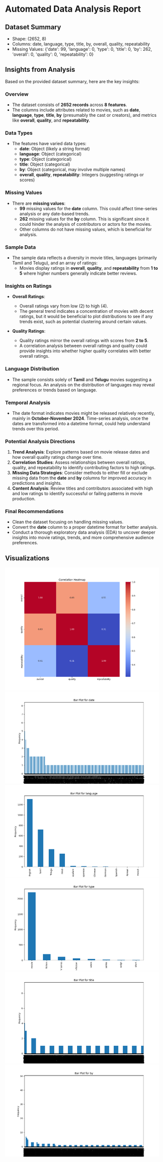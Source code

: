 # Automated Data Analysis Report

## Dataset Summary
- Shape: (2652, 8)
- Columns: date, language, type, title, by, overall, quality, repeatability
- Missing Values: {'date': 99, 'language': 0, 'type': 0, 'title': 0, 'by': 262, 'overall': 0, 'quality': 0, 'repeatability': 0}

## Insights from Analysis
Based on the provided dataset summary, here are the key insights:

### Overview
- The dataset consists of **2652 records** across **8 features**.
- The columns include attributes related to movies, such as **date**, **language**, **type**, **title**, **by** (presumably the cast or creators), and metrics like **overall**, **quality**, and **repeatability**.

### Data Types
- The features have varied data types:
  - **date**: Object (likely a string format)
  - **language**: Object (categorical)
  - **type**: Object (categorical)
  - **title**: Object (categorical)
  - **by**: Object (categorical, may involve multiple names)
  - **overall**, **quality**, **repeatability**: Integers (suggesting ratings or scores)

### Missing Values
- There are **missing values**:
  - **99** missing values for the **date** column. This could affect time-series analysis or any date-based trends.
  - **262** missing values for the **by** column. This is significant since it could hinder the analysis of contributors or actors for the movies.
  - Other columns do not have missing values, which is beneficial for analysis.

### Sample Data
- The sample data reflects a diversity in movie titles, languages (primarily Tamil and Telugu), and an array of ratings:
  - Movies display ratings in **overall**, **quality**, and **repeatability** from **1 to 5** where higher numbers generally indicate better reviews.

### Insights on Ratings
- **Overall Ratings**:
  - Overall ratings vary from low (2) to high (4).
  - The general trend indicates a concentration of movies with decent ratings, but it would be beneficial to plot distributions to see if any trends exist, such as potential clustering around certain values.
  
- **Quality Ratings**:
  - Quality ratings mirror the overall ratings with scores from **2 to 5**.
  - A correlation analysis between overall ratings and quality could provide insights into whether higher quality correlates with better overall ratings.

### Language Distribution
- The sample consists solely of **Tamil** and **Telugu** movies suggesting a regional focus. An analysis on the distribution of languages may reveal preferences or trends based on language.

### Temporal Analysis
- The date format indicates movies might be released relatively recently, mainly in **October-November 2024**. Time-series analysis, once the dates are transformed into a datetime format, could help understand trends over this period.

### Potential Analysis Directions
1. **Trend Analysis**: Explore patterns based on movie release dates and how overall quality ratings change over time.
2. **Correlation Studies**: Assess relationships between overall ratings, quality, and repeatability to identify contributing factors to high ratings.
3. **Missing Data Strategies**: Consider methods to either fill or exclude missing data from the **date** and **by** columns for improved accuracy in predictions and insights.
4. **Content Analysis**: Review titles and contributors associated with high and low ratings to identify successful or failing patterns in movie production.

### Final Recommendations
- Clean the dataset focusing on handling missing values.
- Convert the **date** column to a proper datetime format for better analysis.
- Conduct a thorough exploratory data analysis (EDA) to uncover deeper insights into movie ratings, trends, and more comprehensive audience preferences.

## Visualizations
![correlation_heatmap.png](correlation_heatmap.png)
![barplot_date.png](barplot_date.png)
![barplot_language.png](barplot_language.png)
![barplot_type.png](barplot_type.png)
![barplot_title.png](barplot_title.png)
![barplot_by.png](barplot_by.png)

